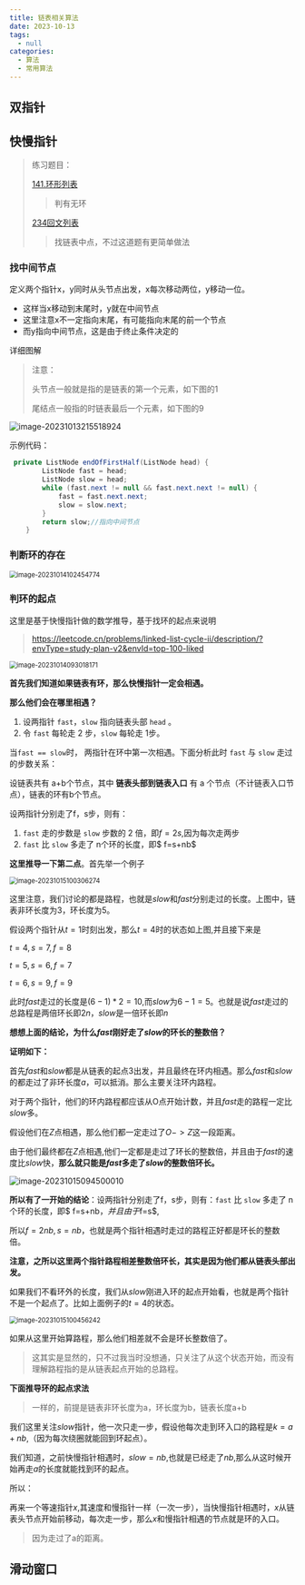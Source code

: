 ```yaml
---
title: 链表相关算法
date: 2023-10-13
tags: 
  - null
categories:  
  - 算法
  - 常用算法
---
```


## 双指针



## 快慢指针

> 练习题目：
>
> [141.环形列表]( https://leetcode.cn/problems/linked-list-cycle/?envType=study-plan-v2&envId=top-100-liked)
>
> > 判有无环
>
> [234回文列表](https://leetcode.cn/problems/palindrome-linked-list/?envType=study-plan-v2&envId=top-100-liked)
>
> > 找链表中点，不过这道题有更简单做法

### 找中间节点

定义两个指针x，y同时从头节点出发，x每次移动两位，y移动一位。

- 这样当x移动到末尾时，y就在中间节点
- 这里注意x不一定指向末尾，有可能指向末尾的前一个节点
- 而y指向中间节点，这是由于终止条件决定的

详细图解

> 注意：
>
> 头节点一般就是指的是链表的第一个元素，如下图的1
>
> 尾结点一般指的时链表最后一个元素，如下图的9

![image-20231013215518924](https://typora-1309665611.cos.ap-nanjing.myqcloud.com/typora/image-20231013215518924.png)

示例代码：

```java
 private ListNode endOfFirstHalf(ListNode head) {
        ListNode fast = head;
        ListNode slow = head;
        while (fast.next != null && fast.next.next != null) {
            fast = fast.next.next;
            slow = slow.next;
        }
        return slow;//指向中间节点
    }

```

### 判断环的存在



<img src="https://typora-1309665611.cos.ap-nanjing.myqcloud.com/typora/image-20231014102454774.png" alt="image-20231014102454774" style="zoom: 80%;" />

### 判环的起点

这里是基于快慢指针做的数学推导，基于找环的起点来说明

>https://leetcode.cn/problems/linked-list-cycle-ii/description/?envType=study-plan-v2&envId=top-100-liked

<img src="https://typora-1309665611.cos.ap-nanjing.myqcloud.com/typora/image-20231014093018171.png" alt="image-20231014093018171" style="zoom: 80%;" />

**首先我们知道如果链表有环，那么快慢指针一定会相遇。**

**那么他们会在哪里相遇？**

1. 设两指针 `fast`，`slow` 指向链表头部 `head` 。
2. 令 `fast` 每轮走 2 步，`slow` 每轮走 1步。

 当`fast == slow`时， 两指针在环中第一次相遇。下面分析此时 `fast` 与 `slow` 走过的步数关系：

设链表共有 a+b个节点，其中 **链表头部到链表入口** 有 a 个节点（不计链表入口节点），链表的环有b个节点。

设两指针分别走了f，s步，则有：

1. `fast` 走的步数是 `slow` 步数的 2 倍，即$f=2s$,因为每次走两步
2. `fast` 比 `slow` 多走了 n个环的长度，即$ f=s+nb$

**这里推导一下第二点**。首先举一个例子

<img src="https://typora-1309665611.cos.ap-nanjing.myqcloud.com/typora/image-20231015100306274.png" alt="image-20231015100306274" style="zoom:80%;" />

这里注意，我们讨论的都是路程，也就是$slow$和$fast$分别走过的长度。上图中，链表非环长度为3，环长度为5。

假设两个指针从$t=1$时刻出发，那么$t=4$时的状态如上图,并且接下来是

$t=4,s=7,f=8$

$t=5,s=6,f=7$

$t=6,s=9,f=9$

此时$fast$走过的长度是$(6-1)*2=10$,而$slow$为$6-1=5$。也就是说$fast$走过的总路程是两倍环长即$2n$，$slow$是一倍环长即$n$

**想想上面的结论，为什么$fast$刚好走了$slow$的环长的整数倍？**

**证明如下：**

首先$fast$和$slow$都是从链表的起点$3$出发，并且最终在环内相遇。那么$fast$和$slow$的都走过了非环长度$a$，可以抵消。那么主要关注环内路程。

对于两个指针，他们的环内路程都应该从O点开始计数，并且$fast$走的路程一定比$slow$多。

假设他们在$Z$点相遇，那么他们都一定走过了$O->Z$这一段距离。

由于他们最终都在$Z$点相遇,他们一定都是走过了环长的整数倍，并且由于$fast$的速度比$slow$快，**那么就只能是$fast$多走了$slow$的整数倍环长。**

![image-20231015094500010](https://typora-1309665611.cos.ap-nanjing.myqcloud.com/typora/image-20231015094500010.png)

**所以有了一开始的结论**：设两指针分别走了f，s步，则有：`fast` 比 `slow` 多走了 n个环的长度，即$ f=s+nb$，并且由于$f=s$,

所以$f=2nb  , s=nb$，也就是两个指针相遇时走过的路程正好都是环长的整数倍。

**注意，之所以这里两个指针路程相差整数倍环长，其实是因为他们都从链表头部出发。**

如果我们不看环外的长度，我们从$slow$刚进入环的起点开始看，也就是两个指针不是一个起点了。比如上面例子的$t=4$的状态。

<img src="https://typora-1309665611.cos.ap-nanjing.myqcloud.com/typora/image-20231015100456242.png" alt="image-20231015100456242" style="zoom:80%;" />

如果从这里开始算路程，那么他们相差就不会是环长整数倍了。

> 这其实是显然的，只不过我当时没想通，只关注了从这个状态开始，而没有理解路程指的是从链表起点开始的总路程。



**下面推导环的起点求法**

> 一样的，前提是链表非环长度为a，环长度为b，链表长度a+b

我们这里关注$slow$指针，他一次只走一步，假设他每次走到环入口的路程是$k=a+nb$,（因为每次绕圈就能回到环起点）。

我们知道，之前快慢指针相遇时，$slow=nb$,也就是已经走了$nb$,那么从这时候开始再走$a$的长度就能找到环的起点。

所以：

再来一个等速指针$x$,其速度和慢指针一样（一次一步），当快慢指针相遇时，$x$从链表头节点开始前移动，每次走一步，那么$x$和慢指针相遇的节点就是环的入口。

> 因为走过了a的距离。



## 滑动窗口